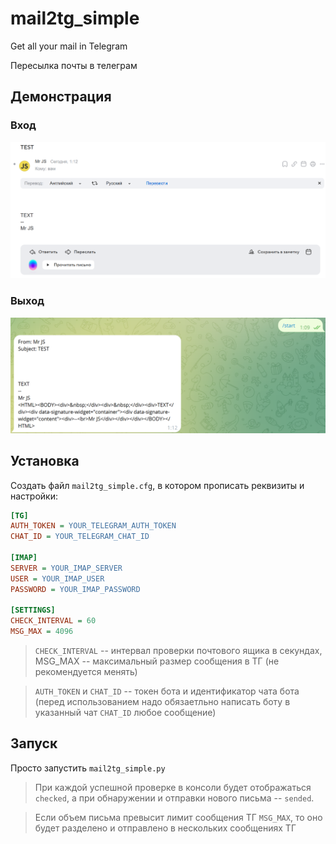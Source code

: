 # mail2tg_simple
 Get all your mail in Telegram

 Пересылка почты в телеграм

 ## Демонстрация

 ### Вход

 ![mail2tg_simple](/images/1.png)

 ### Выход
 
 ![mail2tg_simple](/images/2.png)

 ## Установка

 Создать файл ```mail2tg_simple.cfg```, в котором прописать реквизиты и настройки:

 ```ini
 [TG]
 AUTH_TOKEN = YOUR_TELEGRAM_AUTH_TOKEN
 CHAT_ID = YOUR_TELEGRAM_CHAT_ID
 
 [IMAP]
 SERVER = YOUR_IMAP_SERVER
 USER = YOUR_IMAP_USER
 PASSWORD = YOUR_IMAP_PASSWORD
 
 [SETTINGS]
 CHECK_INTERVAL = 60
 MSG_MAX = 4096
 ```

 > ```CHECK_INTERVAL``` -- интервал проверки почтового ящика в секундах, MSG_MAX -- максимальный размер сообщения в ТГ (не рекомендуется менять)

 > ```AUTH_TOKEN``` и ```CHAT_ID``` -- токен бота и идентификатор чата бота (перед использованием надо обязаетльно написать боту в указанный чат ```CHAT_ID``` любое сообщение)

  ## Запуск

  Просто запустить ```mail2tg_simple.py```

  > При каждой успешной проверке в консоли будет отображаться ```checked```, а при обнаружении и отправки нового письма -- ```sended```.

  > Если объем письма превысит лимит сообщения ТГ ```MSG_MAX```, то оно будет разделено и отправлено в нескольких сообщениях ТГ